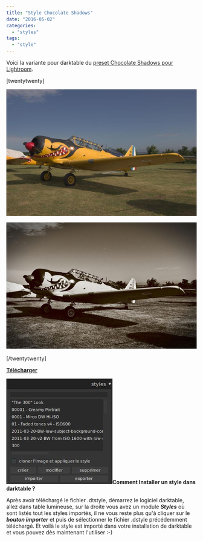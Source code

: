 ```yaml
---
title: "Style Chocolate Shadows"
date: "2016-05-02"
categories: 
  - "styles"
tags: 
  - "style"
---
```


Voici la variante pour darktable du [preset Chocolate Shadows pour Lightroom](http://presetlove.com/presets/chocolate-shadows/).

\[twentytwenty\]

![](images/original.jpeg)

![](images/Chocolate_Shadows.jpeg)

\[/twentytwenty\]

 

**[Télécharger](/download/Styles/Chocolate_Shadows.dtstyle)**

**![installation-style](images/installation-style.jpeg)Comment Installer un style dans darktable ?**

Après avoir téléchargé le fichier .dtstyle, démarrez le logiciel darktable, allez dans table lumineuse, sur la droite vous avez un module **_Styles_** où sont listés tout les styles importés, il ne vous reste plus qu'à cliquer sur le _**bouton importer**_ et puis de sélectionner le fichier .dstyle précédemment téléchargé. Et voilà le style est importé dans votre installation de darktable et vous pouvez dès maintenant l'utiliser :-)
